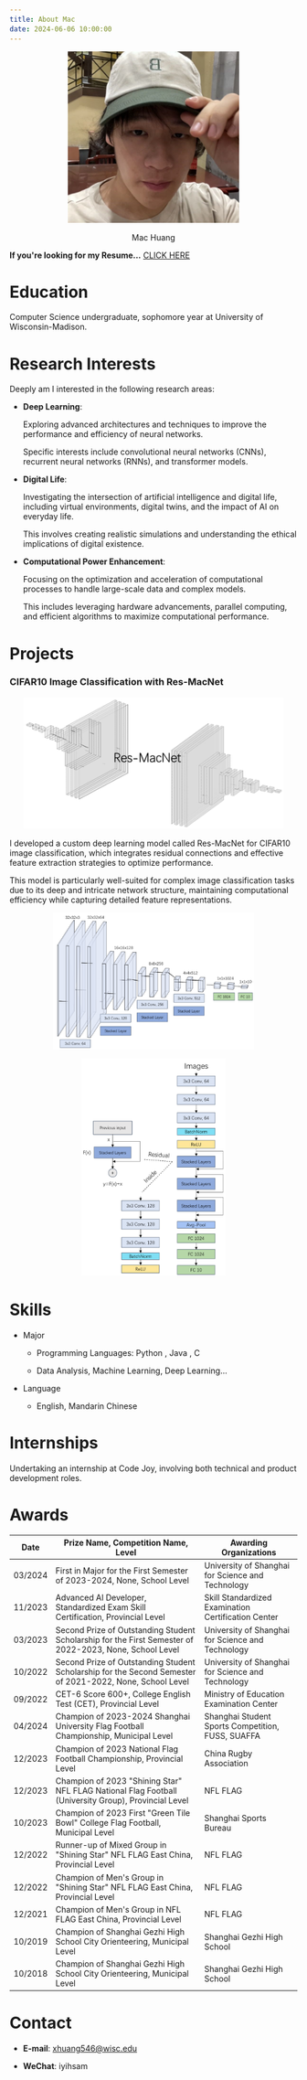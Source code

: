 ```yaml
---
title: About Mac
date: 2024-06-06 10:00:00
---
```



<link rel="stylesheet" href="/css/custom.css">

<p style="text-align: center;">
  <img src="/images/about/profile.jpg" alt="Mac Huang" style="max-width: 300px;">
</p>

<div style="text-align: center;">
  Mac Huang<br>
</div>

**If you're looking for my Resume...** <a href="/images/resume/Resume.pdf" target="_blank">CLICK HERE</a>

# Education

Computer Science undergraduate, sophomore year at University of Wisconsin-Madison.

# Research Interests

Deeply am I interested in the following research areas:

- **Deep Learning**:

    Exploring advanced architectures and techniques to improve the performance and efficiency of neural networks.
    
    Specific interests include convolutional neural networks (CNNs), recurrent neural networks (RNNs), and transformer models.

- **Digital Life**:

    Investigating the intersection of artificial intelligence and digital life, including virtual environments, digital twins, and the impact of AI on everyday life. 
    
    This involves creating realistic simulations and understanding the ethical implications of digital existence.

- **Computational Power Enhancement**:

    Focusing on the optimization and acceleration of computational processes to handle large-scale data and complex models. 
    
    This includes leveraging hardware advancements, parallel computing, and efficient algorithms to maximize computational performance.

# Projects

### CIFAR10 Image Classification with Res-MacNet

<p style="text-align: center;">
  <img src="/images/about/ResMacNet1.png" alt="Res-MacNet Architecture 1" style="max-width: 90%; height: auto;">
</p>

I developed a custom deep learning model called Res-MacNet for CIFAR10 image classification, which integrates residual connections and effective feature extraction strategies to optimize performance.

This model is particularly well-suited for complex image classification tasks due to its deep and intricate network structure, maintaining computational efficiency while capturing detailed feature representations.

<p style="text-align: center;">
  <img src="/images/about/ResMacNet2.png" alt="Res-MacNet Architecture 2" style="max-width: 70%; height: auto;">
</p>
<p style="text-align: center;">
  <img src="/images/about/ResMacNet3.png" alt="Res-MacNet Architecture 3" style="max-width: 50%; height: auto;">
</p>


# Skills

- Major

  - Programming Languages: Python , Java , C

  - Data Analysis, Machine Learning, Deep Learning...

- Language

  - English, Mandarin Chinese

# Internships

Undertaking an internship at Code Joy, involving both technical and product development roles.

# Awards

| Date       | Prize Name, Competition Name, Level                                                      | Awarding Organizations                                     |
|------------|------------------------------------------------------------------------------------------|------------------------------------------------------------|
| 03/2024    | First in Major for the First Semester of 2023-2024, None, School Level                   | University of Shanghai for Science and Technology           |
| 11/2023    | Advanced AI Developer, Standardized Exam Skill Certification, Provincial Level           | Skill Standardized Examination Certification Center         |
| 03/2023    | Second Prize of Outstanding Student Scholarship for the First Semester of 2022-2023, None, School Level | University of Shanghai for Science and Technology           |
| 10/2022    | Second Prize of Outstanding Student Scholarship for the Second Semester of 2021-2022, None, School Level | University of Shanghai for Science and Technology           |
| 09/2022    | CET-6 Score 600+, College English Test (CET), Provincial Level                           | Ministry of Education Examination Center                   |
| 04/2024    | Champion of 2023-2024 Shanghai University Flag Football Championship, Municipal Level    | Shanghai Student Sports Competition, FUSS, SUAFFA          |
| 12/2023    | Champion of 2023 National Flag Football Championship, Provincial Level                   | China Rugby Association                                    |
| 12/2023    | Champion of 2023 "Shining Star" NFL FLAG National Flag Football (University Group), Provincial Level | NFL FLAG                                                   |
| 10/2023    | Champion of 2023 First "Green Tile Bowl" College Flag Football, Municipal Level          | Shanghai Sports Bureau                                     |
| 12/2022    | Runner-up of Mixed Group in "Shining Star" NFL FLAG East China, Provincial Level         | NFL FLAG                                                   |
| 12/2022    | Champion of Men's Group in "Shining Star" NFL FLAG East China, Provincial Level          | NFL FLAG                                                   |
| 12/2021    | Champion of Men's Group in NFL FLAG East China, Provincial Level                         | NFL FLAG                                                   |
| 10/2019    | Champion of Shanghai Gezhi High School City Orienteering, Municipal Level                | Shanghai Gezhi High School                                 |
| 10/2018    | Champion of Shanghai Gezhi High School City Orienteering, Municipal Level                | Shanghai Gezhi High School                                 |

# Contact

- **E-mail**: xhuang546@wisc.edu

- **WeChat**: iyihsam
